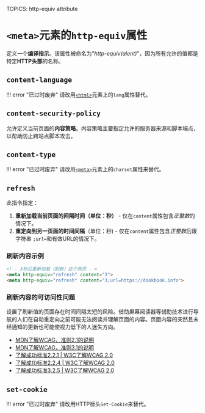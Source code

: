 TOPICS: <meta> http-equiv attribute

# `<meta>`元素的`http-equiv`属性

定义一个**编译指示**。该属性被命名为"*http-equiv(alent)*"，因为所有允许的值都是特定**HTTP头部**的名称。

## `content-language`

!!! error "已过时废弃"
    请改用[`<html>`](/zh-hans/webfrontend/<html>)元素上的`lang`属性替代。

## `content-security-policy`

允许定义当前页面的**内容策略**。内容策略主要指定允许的服务器来源和脚本端点，以帮助防止跨站点脚本攻击。

## `content-type`

!!! error "已过时废弃"
    请改用[`<meta>`](/zh-hans/webfrontend/<meta>)元素上的`charset`属性来替代。

## `refresh`

此指令指定：

1. **重新加载当前页面的间隔时间（单位：秒）** - 仅在`content`属性包含*正整数*的情况下。
2. **重定向到另一页面的时间间隔**（单位：秒) - 仅在`content`属性包含*正整数*后跟字符串 `;url=`和有效URL的情况下。

### 刷新内容示例

```html
<!-- 3秒后重新加载（刷新）这个网页 -->
<meta http-equiv="refresh" content="3">
<meta http-equiv="refresh" content="3;url=https://dookbook.info">
```

### 刷新内容的可访问性问题

设置了刷新值的页面存在时间间隔太短的风险。借助屏幕阅读器等辅助技术进行导航的人们在自动重定向之前可能无法阅读并理解页面的内容。页面内容的突然且未经通知的更新也可能使视力低下的人迷失方向。

- [MDN了解WCAG，准则2.1的说明](https://wiki.developer.mozilla.org/en-US/docs/Web/Accessibility/Understanding_WCAG/Operable#Guideline_2.2_%E2%80%94_Enough_Time_Provide_users_enough_time_to_read_and_use_content)
- [MDN了解WCAG，准则3.1的说明](https://wiki.developer.mozilla.org/en-US/docs/Web/Accessibility/Understanding_WCAG/Understandable#Guideline_3.2_%E2%80%94_Predictable_Make_Web_pages_appear_and_operate_in_predictable_ways)
- [了解成功标准2.2.1 | W3C了解WCAG 2.0](https://www.w3.org/TR/UNDERSTANDING-WCAG20/time-limits-required-behaviors.html)
- [了解成功标准2.2.4 | W3C了解WCAG 2.0](https://www.w3.org/TR/UNDERSTANDING-WCAG20/time-limits-postponed.html)
- [了解成功标准3.2.5 | W3C了解WCAG 2.0](https://www.w3.org/TR/UNDERSTANDING-WCAG20/consistent-behavior-no-extreme-changes-context.html)

## `set-cookie`

!!! error "已过时废弃"
    请改用HTTP标头`Set-Cookie`来替代。
